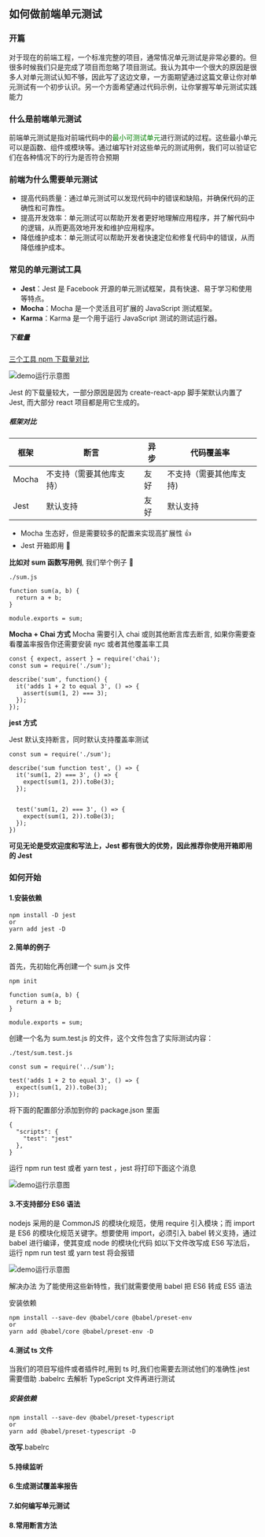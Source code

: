 ## 如何做前端单元测试

### 开篇

对于现在的前端工程，一个标准完整的项目，通常情况单元测试是非常必要的。但很多时候我们只是完成了项目而忽略了项目测试。我认为其中一个很大的原因是很多人对单元测试认知不够，因此写了这边文章，一方面期望通过这篇文章让你对单元测试有一个初步认识。另一个方面希望通过代码示例，让你掌握写单元测试实践能力

### 什么是前端单元测试

前端单元测试是指对前端代码中的<font color=#008000 >最小可测试单元</font>进行测试的过程。这些最小单元可以是函数、组件或模块等。通过编写针对这些单元的测试用例，我们可以验证它们在各种情况下的行为是否符合预期

### 前端为什么需要单元测试

- 提高代码质量：通过单元测试可以发现代码中的错误和缺陷，并确保代码的正确性和可靠性。
- 提高开发效率：单元测试可以帮助开发者更好地理解应用程序，并了解代码中的逻辑，从而更高效地开发和维护应用程序。
- 降低维护成本：单元测试可以帮助开发者快速定位和修复代码中的错误，从而降低维护成本。

### 常见的单元测试工具

- **Jest**：Jest 是 Facebook 开源的单元测试框架，具有快速、易于学习和使用等特点。
- **Mocha**：Mocha 是一个灵活且可扩展的 JavaScript 测试框架。
- **Karma**：Karma 是一个用于运行 JavaScript 测试的测试运行器。

##### 下载量

[三个工具 npm 下载量对比](https://npmtrends.com/jest-vs-karma-vs-mocha)

![demo运行示意图](./images/duibi.jpg)

Jest 的下载量较大，一部分原因是因为 create-react-app 脚手架默认内置了 Jest, 而大部分 react 项目都是用它生成的。

##### 框架对比

| 框架  | 断言                     | 异步 | 代码覆盖率              |
| ----- | ------------------------ | ---- | ----------------------- |
| Mocha | 不支持（需要其他库支持） | 友好 | 不支持（需要其他库支持) |
| Jest  | 默认支持                 | 友好 | 默认支持                |

- Mocha 生态好，但是需要较多的配置来实现高扩展性 👍
- Jest 开箱即用 🚀️

**比如对 sum 函数写用例**, 我们举个例子 🌰

`./sum.js`

```
function sum(a, b) {
  return a + b;
}

module.exports = sum;
```

**Mocha + Chai 方式**
Mocha 需要引入 chai 或则其他断言库去断言, 如果你需要查看覆盖率报告你还需要安装 nyc 或者其他覆盖率工具

```
const { expect, assert } = require('chai');
const sum = require('./sum');

describe('sum', function() {
  it('adds 1 + 2 to equal 3', () => {
    assert(sum(1, 2) === 3);
  });
});
```

**jest 方式**

Jest 默认支持断言，同时默认支持覆盖率测试

```
const sum = require('./sum');

describe('sum function test', () => {
  it('sum(1, 2) === 3', () => {
    expect(sum(1, 2)).toBe(3);
  });


  test('sum(1, 2) === 3', () => {
    expect(sum(1, 2)).toBe(3);
  });
})
```

**可见无论是受欢迎度和写法上，Jest 都有很大的优势，因此推荐你使用开箱即用的 Jest**

### 如何开始

#### 1.安装依赖

```
npm install -D jest
or
yarn add jest -D
```

#### 2.简单的例子

首先，先初始化再创建一个 sum.js 文件

```
npm init
```

```
function sum(a, b) {
  return a + b;
}

module.exports = sum;
```

创建一个名为 sum.test.js 的文件，这个文件包含了实际测试内容：

`./test/sum.test.js`

```
const sum = require('../sum');

test('adds 1 + 2 to equal 3', () => {
  expect(sum(1, 2)).toBe(3);
});
```

将下面的配置部分添加到你的 package.json 里面

```
{
  "scripts": {
    "test": "jest"
  },
}
```

运行 npm run test 或者 yarn test ，jest 将打印下面这个消息

![demo运行示意图](./images/Xnip2024-05-06_00-19-50.jpg)

#### 3.不支持部分 ES6 语法

nodejs 采用的是 CommonJS 的模块化规范，使用 require 引入模块；而 import 是 ES6 的模块化规范关键字。想要使用 import，必须引入 babel 转义支持，通过 babel 进行编译，使其变成 node 的模块化代码
如以下文件改写成 ES6 写法后，运行 npm run test 或 yarn test 将会报错

![demo运行示意图](./images/Xnip2024-05-06_00-42-39.jpg)

解决办法
为了能使用这些新特性，我们就需要使用 babel 把 ES6 转成 ES5 语法

安装依赖

```
npm install --save-dev @babel/core @babel/preset-env
or
yarn add @babel/core @babel/preset-env -D
```

#### 4.测试 ts 文件

当我们的项目写组件或者插件时,用到 ts 时,我们也需要去测试他们的准确性.jest 需要借助 .babelrc 去解析 TypeScript 文件再进行测试

##### 安装依赖

```
npm install --save-dev @babel/preset-typescript
or
yarn add @babel/preset-typescript -D
```

**改写**.babelrc

#### 5.持续监听

#### 6.生成测试覆盖率报告

#### 7.如何编写单元测试

#### 8.常用断言方法
